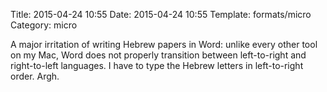 Title: 2015-04-24 10:55
Date: 2015-04-24 10:55
Template: formats/micro
Category: micro

A major irritation of writing Hebrew papers in Word: unlike every other tool on
my Mac, Word does not properly transition between left-to-right and
right-to-left languages. I have to type the Hebrew letters in left-to-right
order. Argh.